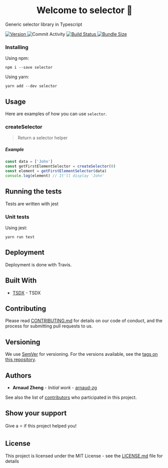 <h1 align="center">Welcome to selector 👋</h1>

<p>Generic selector library in Typescript</p>

<p>
  <a href="https://www.npmjs.com/package/selector" target="_blank">
    <img alt="Version" src="https://img.shields.io/npm/v/selector.svg">
  </a>
  <img alt="Commit Activity" src="https://img.shields.io/github/commit-activity/m/arnaud-zg/selector" />
  <a href="https://travis-ci.org/arnaud-zg/selector" target="_blank">
    <img alt="Build Status" src="https://travis-ci.org/arnaud-zg/selector.svg?branch=develop" />
  </a>
  <a href="https://bundlephobia.com/result?p=selector" target="_blank">
    <img alt="Bundle Size" src="https://badgen.net/bundlephobia/min/selector" />
  </a>
</p>

### Installing

Using npm:

```shell
npm i --save selector
```

Using yarn:

```shell
yarn add --dev selector
```

## Usage

Here are examples of how you can use `selector`.

### createSelector

> Return a selector helper

##### Example

```js
const data = ['John']
const getFirstElementSelector = createSelector(0)
const element = getFirstElementSelector(data)
console.log(element) // It'll display 'John'
```

## Running the tests

Tests are written with jest

### Unit tests

Using jest:

```shell
yarn run test
```

## Deployment

Deployment is done with Travis.

## Built With

- [TSDX](https://github.com/palmerhq/tsdx) - TSDX

## Contributing

Please read [CONTRIBUTING.md](https://gist.github.com/PurpleBooth/b24679402957c63ec426) for details on our code of conduct, and the process for submitting pull requests to us.

## Versioning

We use [SemVer](http://semver.org/) for versioning. For the versions available, see the [tags on this repository](https://github.com/arnaud-zg/selector/tags).

## Authors

- **Arnaud Zheng** - _Initial work_ - [arnaud-zg](https://github.com/arnaud-zg)

See also the list of [contributors](https://github.com/arnaud-zg/selector/graphs/contributors) who participated in this project.

## Show your support

Give a ⭐️ if this project helped you!

## License

This project is licensed under the MIT License - see the [LICENSE.md](LICENSE.md) file for details
